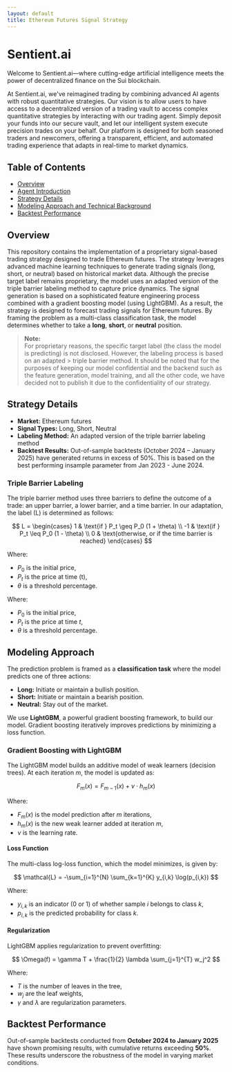 ```yaml
---
layout: default
title: Ethereum Futures Signal Strategy
---
```


# Sentient.ai

Welcome to Sentient.ai—where cutting-edge artificial intelligence meets the power of decentralized finance on the Sui blockchain.

At Sentient.ai, we've reimagined trading by combining advanced AI agents with robust quantitative strategies. Our vision is to allow users to have access to a decentralized version of a trading vault to access complex quantitative strategies by interacting with our trading agent. Simply deposit your funds into our secure vault, and let our intelligent system execute precision trades on your behalf. Our platform is designed for both seasoned traders and newcomers, offering a transparent, efficient, and automated trading experience that adapts in real-time to market dynamics.

## Table of Contents

- [Overview](#overview)
- [Agent Introduction](#agent-introduction)
- [Strategy Details](#strategy-details)
- [Modeling Approach and Technical Background](#modeling-approach)
- [Backtest Performance](#backtest-performance)

## Overview

This repository contains the implementation of a proprietary signal-based trading strategy designed to trade Ethereum futures. The strategy leverages advanced machine learning techniques to generate trading signals (long, short, or neutral) based on historical market data. Although the precise target label remains proprietary, the model uses an adapted version of the triple barrier labeling method to capture price dynamics. The signal generation is based on a sophisticated feature engineering process combined with a gradient boosting model (using LightGBM). As a result, the strategy is designed to forecast trading signals for Ethereum futures. By framing the problem as a multi-class classification task, the model determines whether to take a **long**, **short**, or **neutral** position. 

> **Note:**  
> For proprietary reasons, the specific target label (the class the model is predicting) is not disclosed. However, the labeling process is based on an adapted  > triple barrier method. It should be noted that for the purposes of keeping our model confidential and the backend such as the feature generation, model training, and all the other code, we have decided not to publish it due to the confidentiality of our strategy.



## Strategy Details

- **Market:** Ethereum futures  
- **Signal Types:** Long, Short, Neutral  
- **Labeling Method:** An adapted version of the triple barrier labeling method  
- **Backtest Results:** Out-of-sample backtests (October 2024 – January 2025) have generated returns in excess of 50%. This is based on the best performing insample parameter from Jan 2023 - June 2024.

### Triple Barrier Labeling

The triple barrier method uses three barriers to define the outcome of a trade: an upper barrier, a lower barrier, and a time barrier. In our adaptation, the label \(L\) is determined as follows:

$$
L =
\begin{cases}
1 & \text{if } P_t \geq P_0 (1 + \theta) \\
-1 & \text{if } P_t \leq P_0 (1 - \theta) \\
0 & \text{otherwise, or if the time barrier is reached}
\end{cases}
$$

Where:  
- $P_0$ is the initial price,  
- $P_t$ is the price at time \(t\),  
- $\theta$ is a threshold percentage.

Where:  
- $P_0$ is the initial price,  
- $P_t$ is the price at time $t$,  
- $\theta$ is a threshold percentage.



## Modeling Approach

The prediction problem is framed as a **classification task** where the model predicts one of three actions:
- **Long:** Initiate or maintain a bullish position.
- **Short:** Initiate or maintain a bearish position.
- **Neutral:** Stay out of the market.

We use **LightGBM**, a powerful gradient boosting framework, to build our model. Gradient boosting iteratively improves predictions by minimizing a loss function.

### Gradient Boosting with LightGBM

The LightGBM model builds an additive model of weak learners (decision trees). At each iteration $m$, the model is updated as:

$$
F_m(x) = F_{m-1}(x) + \nu \cdot h_m(x)
$$

Where:
- $F_m(x)$ is the model prediction after $m$ iterations,
- $h_m(x)$ is the new weak learner added at iteration $m$,
- $\nu$ is the learning rate.

#### Loss Function

The multi-class log-loss function, which the model minimizes, is given by:

$$
\mathcal{L} = -\sum_{i=1}^{N} \sum_{k=1}^{K} y_{i,k} \log(p_{i,k})
$$

Where:
- $y_{i,k}$ is an indicator (0 or 1) of whether sample $i$ belongs to class $k$,
- $p_{i,k}$ is the predicted probability for class $k$.

#### Regularization

LightGBM applies regularization to prevent overfitting:

$$
\Omega(f) = \gamma T + \frac{1}{2} \lambda \sum_{j=1}^{T} w_j^2
$$

Where:
- $T$ is the number of leaves in the tree,
- $w_j$ are the leaf weights,
- $\gamma$ and $\lambda$ are regularization parameters.

## Backtest Performance

Out-of-sample backtests conducted from **October 2024 to January 2025** have shown promising results, with cumulative returns exceeding **50%**. These results underscore the robustness of the model in varying market conditions.
